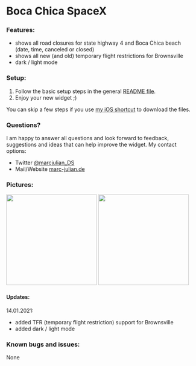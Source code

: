 # Boca Chica SpaceX

### Features:
- shows all road closures for state highway 4 and Boca Chica beach (date, time, canceled or closed)
- shows all new (and old) temporary flight restrictions for Brownsville
- dark / light mode

### Setup:
1. Follow the basic setup steps in the general <a href="https://github.com/marcjulianschwarz/scriptable-widgets/blob/main/README.md">README file</a>.
2. Enjoy your new widget ;)

You can skip a few steps if you use <a href="https://www.icloud.com/shortcuts/6ed2c6905d664447888fb5b4b10b92b9">my iOS shortcut</a> to download the files.

### Questions?
I am happy to answer all questions and look forward to feedback, suggestions and ideas that can help improve the widget.
My contact options:
- Twitter <a href="https://twitter.com/marcjulian_DS">@marcjulian_DS</a>
- Mail/Website <a href="https://www.marc-julian.de/">marc-julian.de</a>

### Pictures:

<div>
<img src = "https://github.com/marcjulianschwarz/scriptable-widgets/blob/main/nasa-pictures/images/IMG_1652.jpg" width=240px>
<img src = "https://github.com/marcjulianschwarz/scriptable-widgets/blob/main/nasa-pictures/images/IMG_2313.jpg" width=240px>
</div>



#### Updates:
14.01.2021:
- added TFR (temporary flight restriction) support for Brownsville 
- added dark / light mode

### Known bugs and issues:
None

